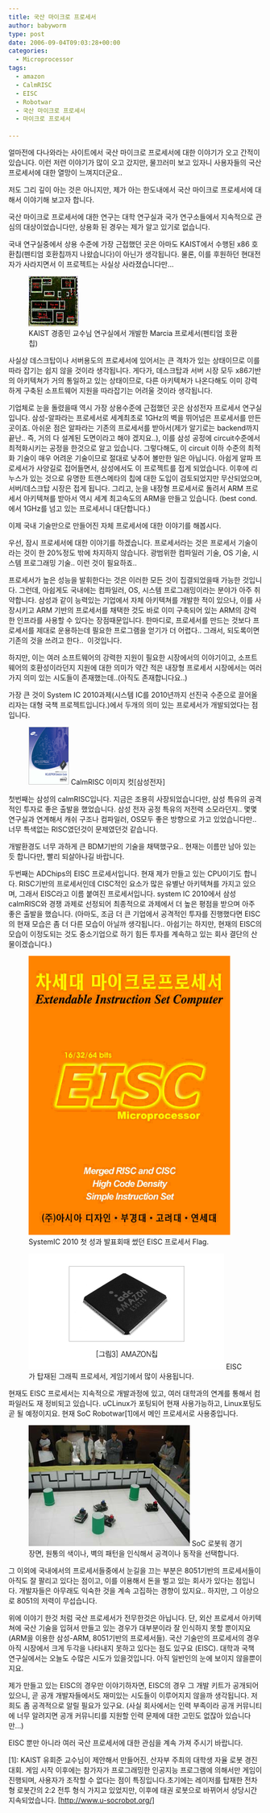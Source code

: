 ```yaml
---
title: 국산 마이크로 프로세서
author: babyworm
type: post
date: 2006-09-04T09:03:28+00:00
categories:
  - Microprocessor
tags:
  - amazon
  - CalmRISC
  - EISC
  - Robotwar
  - 국산 마이크로 프로세서
  - 마이크로 프로세서

---
```

얼마전에 다나와라는 사이트에서 국산 마이크로 프로세서에 대한 이야기가 오고 간적이 있습니다.
이런 저런 이야기가 많이 오고 갔지만, 물끄러미 보고 있자니 사용자들의 국산 프로세서에 대한 열망이 느껴지더군요..

저도 그리 깊이 아는 것은 아니지만, 제가 아는 한도내에서 국산 마이크로 프로세서에 대해서 이야기해 보고자 합니다.

국산 마이크로 프로세서에 대한 연구는 대학 연구실과 국가 연구소들에서 지속적으로 관심의 대상이었습니다만, 상용화 된 경우는 제가 알고 있기로 없습니다.

국내 연구실중에서 상용 수준에 가장 근접했던 곳은 아마도 KAIST에서 수행된 x86 호환칩(펜티엄 호환칩까지 나왔습니다)이 아닌가 생각됩니다. 물론, 이를 후원하던 현대전자가 사라지면서 이 프로젝트는 사실상 사라졌습니다만&#8230;

<figure>
<img loading="lazy" decoding="async" src="marcia.jpg" width="100">
<figcaption>
  KAIST 경종민 교수님 연구실에서 개발한 Marcia 프로세서(펜티엄 호환칩)
</figcaption>
</figure>

사실상 데스크탑이나 서버용도의 프로세서에 있어서는 큰 격차가 있는 상태이므로 이를 따라 잡기는 쉽지 않을 것이라 생각됩니다. 게다가, 데스크탑과 서버 시장 모두 x86기반의 아키텍쳐가 거의 통일하고 있는 상태이므로, 다른 아키텍쳐가 나온다해도 이미 강력하게 구축된 소프트웨어 지원을 따라잡기는 어려울 것이라 생각됩니다.

기업체로 눈을 돌렸을때 역시 가장 상용수준에 근접했던 곳은 삼성전자 프로세서 연구실입니다.
삼성-알파라는 프로세서로 세계최초로 1GHz의 벽을 뛰어넘은 프로세서를 만든 곳이죠.
아쉬운 점은 알파라는 기존의 프로세서를 받아서(제가 알기로는 backend까지 끝난.. 즉, 거의 다 설계된 도면이라고 해야 겠지요..), 이를 삼성 공정에 circuit수준에서 최적화시키는 공정을 한것으로 알고 있습니다.
그렇다해도, 이 circuit 이하 수준의 최적화 기술이 매우 어려운 기술이므로 절대로 낮추어 볼만한 일은 아닙니다.
아쉽게 알파 프로세서가 사양길로 접어들면서, 삼성에서도 이 프로젝트를 접게 되었습니다.
이후에 리누스가 있는 것으로 유명한 트랜스메타의 칩에 대한 도입이 검토되었지만 무산되었으며, 서버/데스크탑 시장은 접게 됩니다. 그리고, 눈을 내장형 프로세서로 돌려서 ARM 프로세서 아키텍쳐를 받아서 역시 세계 최고속도의 ARM을 만들고 있습니다. (best cond.에서 1GHz를 넘고 있는 프로세서니 대단합니다.)

이제 국내 기술만으로 만들어진 자체 프로세서에 대한 이야기를 해봅시다.

우선, 잠시 프로세서에 대한 이야기를 하겠습니다.
프로세서라는 것은 프로세서 기술이라는 것이 한 20%정도 밖에 차지하지 않습니다. 광범위한 컴파일러 기술, OS 기술, 시스템 프로그래밍 기술.. 이런 것이 필요하죠..

프로세서가 높은 성능을 발휘한다는 것은 이러한 모든 것이 집결되었을때 가능한 것입니다.
그런데, 아쉽게도 국내에는 컴파일러, OS, 시스템 프로그래밍이라는 분야가 아주 취약합니다.
삼성과 같이 능력있는 기업에서 자체 아키텍쳐를 개발한 적이 있으나, 이를 사장시키고 ARM 기반의 프로세서를 채택한 것도 바로 이미 구축되어 있는 ARM의 강력한 인프라를 사용할 수 있다는 장점때문입니다.
한마디로, 프로세서를 만드는 것보다 프로세서를 제대로 운용하는데 필요한 프로그램을 얻기가 더 어렵다.. 그래서, 되도록이면 기존의 것을 쓰려고 한다..  이것입니다.

하지만, 이는 여러 소프트웨어의 강력한 지원이 필요한 시장에서의 이야기이고, 소프트웨어의 호환성이라던지 지원에 대한 의미가 약간 적은 내장형 프로세서 시장에서는 여러가지 의미 있는 시도들이 존재했는데..(아직도 존재합니다요..)

가장 큰 것이 System IC 2010과제(시스템 IC를 2010년까지 선진국 수준으로 끌어올리자는 대형 국책 프로젝트입니다.)에서 두개의 의미 있는 프로세서가 개발되었다는 점입니다.

<figure>
  <img loading="lazy" decoding="async" src="calmRISC.gif">

  <figurecaption>
    CalmRISC 이미지 컷[삼성전자]
  </figurecaption>
</figure>


첫번째는 삼성의 calmRISC입니다. 지금은 조용히 사장되었습니다만, 삼성 특유의 공격적인 투자로 좋은 출발을 했었습니다. 삼성 전자 공정 특유의 저전력 소모라던지.. 몇몇 연구실과 연계해서 캐쉬 구조나 컴파일러, OS모두 좋은 방향으로 가고 있었습니다만.. 너무 특색없는 RISC였던것이 문제였던것 같습니다.


개발환경도 너무 과하게 큰 BDM기반의 기술을 채택했구요..
현재는 이름만 남아 있는듯 합니다만, 빨리 되살아나길 바랍니다.

두번째는 ADChips의 EISC 프로세서입니다. 현재 제가 만들고 있는 CPU이기도 합니다. RISC기반의 프로세서인데 CISC적인 요소가 많은 유별난 아키텍쳐를 가지고 있으며, 그래서 EISC라고 이름 붙여진 프로세서입니다. system IC 2010에서 삼성 calmRISC와 경쟁 과제로 선정되어 최종적으로 과제에서 더 높은 평점을 받으며 아주 좋은 출발을 했습니다.
(아마도, 조금 더 큰 기업에서 공격적인 투자를 진행했다면 EISC의 현재 모습은 좀 더 다른 모습이 아닐까 생각됩니다.. 아쉽기는 하지만, 현재의 EISC의 모습이 이정도되는 것도 중소기업으로 하기 힘든 투자를 계속하고 있는 회사 결단의 산물이겠습니다.)

<figure>
<img src="eisc-big2.gif" width=400>

<figurecaption>
SystemIC 2010 첫 성과 발표회때 썼던 EISC 프로세서 Flag.
</figurecaption>
</figure>


<figure>
  <img loading="lazy" decoding="async" src="amazon.gif">

  <figurecaption>
    EISC가 탑재된 그래픽 프로세서, 게임기에서 많이 사용됩니다.
  </figurecaption>
</figure>

현재도 EISC 프로세서는 지속적으로 개발과정에 있고, 여러 대학과의 연계를 통해서 컴파일러도 재 정비되고 있습니다. uCLinux가 포팅되어 현재 사용가능하고, Linux포팅도 곧 될 예정이지요.
현재 SoC Robotwar[1]에서 메인 프로세서로 사용중입니다. 

<figure>
  <img loading="lazy" decoding="async" src="robotwar.jpg">

  <figurecaption>
    SoC 로봇워 경기장면, 원통의 색이나, 벽의 패턴을 인식해서 공격이나 동작을 선택합니다.
  </figurecaption>
</figure>

그 이외에 국내에서의 프로세서들중에서 눈길을 끄는 부분은 8051기반의 프로세서들이 아직도 잘 팔리고 있다는 점이고, 이를 이용해서 돈을 벌고 있는 회사가 있다는 점입니다. 개발자들은 아무래도 익숙한 것을 계속 고집하는 경향이 있지요.. 하지만, 그 이상으로 8051의 저력이 무섭습니다.

위에 이야기 한것 처럼 국산 프로세서가 전무한것은 아닙니다.
단, 외산 프로세서 아키텍쳐에 국산 기술을 입혀서 만들고 있는 경우가 대부분이라 잘 인식하지 못할 뿐이지요(ARM을 이용한 삼성-ARM, 8051기반의 프로세서들).
국산 기술만의 프로세서의 경우 아직 시장에서 크게 두각을 나타내지 못하고 있다는 점도 있구요 (EISC).
대학과 국책 연구실에서는 오늘도 수많은 시도가 있을것입니다. 아직 일반인의 눈에 보이지 않을뿐이지요.

제가 만들고 있는 EISC의 경우만 이야기하자면,
EISC의 경우 그 개발 키트가 공개되어 있으니, 곧 공개 개발자들에서도 재미있는 시도들이 이루어지지 않을까 생각됩니다.
저희도 좀 공격적으로 알릴 필요가 있구요. (사실 회사에서는 인력 부족이라 공개 커뮤니티에 너무 알려지면 공개 커뮤니티를 지원할 인력 문제에 대한 고민도 없잖아 있습니다만&#8230;)

EISC 뿐만 아니라 여러 국산 프로세서에 대한 관심을 계속 가져 주시기 바랍니다.

 [1]: KAIST 유회준 교수님이 제안해서 만들어진, 산자부 주최의 대학생 자율 로봇 경진대회. 게임 시작 이후에는 참가자가 프로그래밍한 인공지능 프로그램에 의해서만 게임이 진행되며, 사용자가 조작할 수 없다는 점이 특징입니다.초기에는 레이저를 탑재한 전차형 로봇간의 2:2 전투 형식 가지고 있었지만, 이후에 태권 로봇으로 바뀌어서 상당시간 지속되었습니다.  [http://www.u-socrobot.org/]
